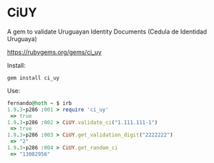 # CiUY

A gem to validate Uruguayan Identity Documents (Cedula de Identidad Uruguaya)

https://rubygems.org/gems/ci_uy

Install:

`gem install ci_uy`

Use:
``` ruby
fernando@hoth ~ $ irb
1.9.3-p286 :001 > require 'ci_uy'
 => true
1.9.3-p286 :002 > CiUY.validate_ci("1.111.111-1")
 => true
1.9.3-p286 :003 > CiUY.get_validation_digit("2222222")
 => "2"
1.9.3-p286 :004 > CiUY.get_random_ci
 => "13082956"
 ```
